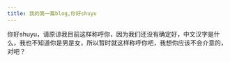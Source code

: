 ```yaml
---
title: 我的第一篇blog,你好shuyu
---
```


你好shuyu，请原谅我目前这样称呼你，因为我们还没有确定好，中文汉字是什么，我也不知道你是男是女，所以暂时就这样称呼你吧，我想你应该不会介意的，对吧？